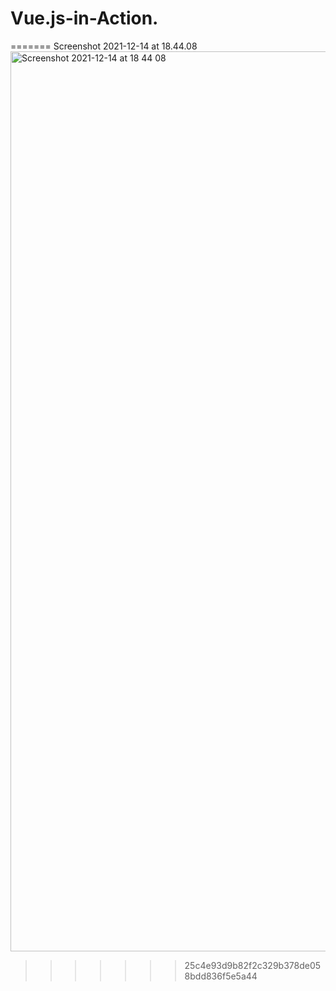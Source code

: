 # Vue.js-in-Action.

=======
Screenshot 2021-12-14 at 18.44.08<img width="1440" alt="Screenshot 2021-12-14 at 18 44 08" src="https://user-images.githubusercontent.com/73651340/146060556-29cb0af6-26dd-48c7-99b6-6bd43acecf8b.png">
>>>>>>> 25c4e93d9b82f2c329b378de058bdd836f5e5a44
